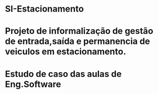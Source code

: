 # SI-Estacionamento
# Projeto de informalização de gestão de entrada,saída e permanencia de veiculos em estacionamento.
# Estudo de caso das aulas de Eng.Software
